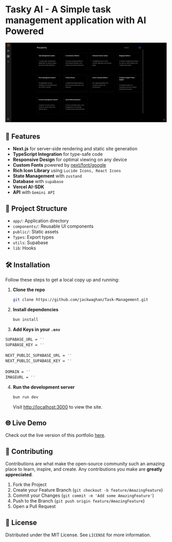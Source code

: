 # Tasky AI - A Simple task management application with AI Powered

![Task AI Landing Page](./public/Tasky-AI-Image.png)

## 🚀 Features

- **Next.js** for server-side rendering and static site generation
- **TypeScript Integration** for type-safe code
- **Responsive Design** for optimal viewing on any device
- **Custom Fonts** powered by [next/font/google](https://nextjs.org/docs/app/building-your-application/optimizing/fonts)
- **Rich Icon Library** using `Lucide Icons, React Icons`
- **State Management** with `zustand`
- **Database** with `supabase`
- **Vercel AI-SDK**
- **API** with `Gemini API`

## 📂 Project Structure

- `app/`: Application directory
- `components/`: Reusable UI components
- `public/`: Static assets
- `Types`: Export types
- `utils`: Supabase
- `lib`: Hooks

## 🛠️ Installation

Follow these steps to get a local copy up and running:

1. **Clone the repo**
   ```sh
   git clone https://github.com/jackwaghan/Task-Management.git
   ```
2. **Install dependencies**

   ```sh
   bun install
   ```

3. **Add Keys in your `.env`**

```sh
SUPABASE_URL = ''
SUPABASE_KEY = ''

NEXT_PUBLIC_SUPABASE_URL = ''
NEXT_PUBLIC_SUPABASE_KEY = ''

DOMAIN = ''
IMAGEURL = ''
```

4. **Run the development server**
   ```sh
   bun run dev
   ```
   Visit [http://localhost:3000](http://localhost:3000) to view the site.

## 🌐 Live Demo

Check out the live version of this portfolio [here](https://tasky.jackwaghan.com/).

## 🤝 Contributing

Contributions are what make the open-source community such an amazing place to learn, inspire, and create. Any contributions you make are **greatly appreciated**.

1. Fork the Project
2. Create your Feature Branch (`git checkout -b feature/AmazingFeature`)
3. Commit your Changes (`git commit -m 'Add some AmazingFeature'`)
4. Push to the Branch (`git push origin feature/AmazingFeature`)
5. Open a Pull Request

## 📜 License

Distributed under the MIT License. See `LICENSE` for more information.
